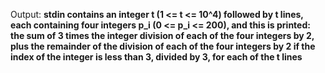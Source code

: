 Output: **stdin contains an integer t (1 <= t <= 10^4) followed by t lines, each containing four integers p_i (0 <= p_i <= 200), and this is printed: the sum of 3 times the integer division of each of the four integers by 2, plus the remainder of the division of each of the four integers by 2 if the index of the integer is less than 3, divided by 3, for each of the t lines**
